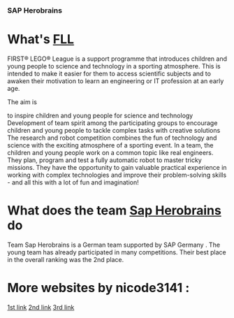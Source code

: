 ### SAP Herobrains

# What's [FLL](https://www.first-lego-league.org/de/allgemeines/was-ist-fll.html)  
FIRST® LEGO® League is a support programme that introduces children and young people to science and technology in a sporting atmosphere. This is intended to make it easier for them to access scientific subjects and to awaken their motivation to learn an engineering or IT profession at an early age. 

The aim is

to inspire children and young people for science and technology
Development of team spirit among the participating groups
to encourage children and young people to tackle complex tasks with creative solutions
The research and robot competition combines the fun of technology and science with the exciting atmosphere of a sporting event. In a team, the children and young people work on a common topic like real engineers. They plan, program and test a fully automatic robot to master tricky missions. They have the opportunity to gain valuable practical experience in working with complex technologies and improve their problem-solving skills - and all this with a lot of fun and imagination!


# What does the team [Sap Herobrains](https://www.rnz.de/nachrichten/wiesloch_artikel,-unermuedlicher-forschergeist-team-sap-hero-brains-nimmt-an-lego-league-teil-_arid,492633.html) do 
Team Sap Herobrains is a German team supported by SAP Germany . The young team has already participated in many competitions. Their best place in the overall ranking was the 2nd place.


# More websites by nicode3141 :
[1st link](https://nicode3141.github.io/nicode3141.github.io-1/)
[2nd link](https://nicode3141.github.io/nicode3141.github.io-2/)
[3rd link](https://nicode3141.github.io/nicode3141.github.io-3/)
